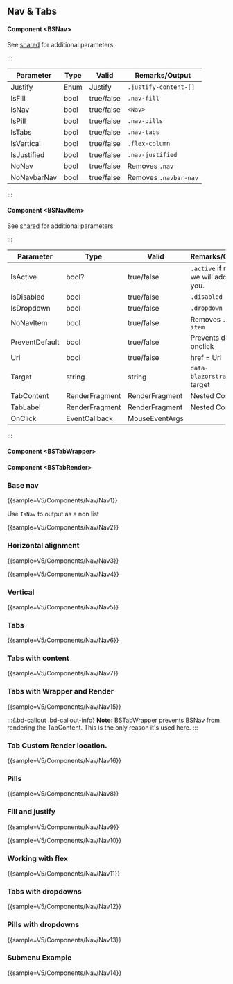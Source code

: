 ﻿## Nav & Tabs
#### Component \<BSNav\>
See [shared](layout/shared) for additional parameters

:::

| Parameter   | Type | Valid      | Remarks/Output        | 
|-------------|------|------------|-----------------------|
| Justify     | Enum | Justify    | `.justify-content-[]` | {.table-striped}
| IsFill      | bool | true/false | `.nav-fill`           | 
| IsNav       | bool | true/false | `<Nav>`               |
| IsPill      | bool | true/false | `.nav-pills`          |
| IsTabs      | bool | true/false | `.nav-tabs`           |
| IsVertical  | bool | true/false | `.flex-column`        |
| IsJustified | bool | true/false | `.nav-justified`      |
| NoNav       | bool | true/false | Removes `.nav`        |
| NoNavbarNav | bool | true/false | Removes `.navbar-nav` |

:::

#### Component \<BSNavItem\>
See [shared](layout/shared) for additional parameters

:::

| Parameter      | Type           | Valid          | Remarks/Output                               | 
|----------------|----------------|----------------|----------------------------------------------|
| IsActive       | bool?          | true/false     | `.active` if not set we will add it for you. | {.table-striped}
| IsDisabled     | bool           | true/false     | `.disabled`                                  |
| IsDropdown     | bool           | true/false     | `.dropdown`                                  |
| NoNavItem      | bool           | true/false     | Removes `.nav-item`                          |
| PreventDefault | bool           | true/false     | Prevents default onclick                     |
| Url            | bool           | true/false     | href = Url                                   |
| Target         | string         | string         | `data-blazorstrap` of target                 |
| TabContent     | RenderFragment | RenderFragment | Nested Content                               |
| TabLabel       | RenderFragment | RenderFragment | Nested Content                               |
| OnClick        | EventCallback  | MouseEventArgs |                                              |

:::

#### Component \<BSTabWrapper\>

#### Component \<BSTabRender\>


### Base nav

{{sample=V5/Components/Nav/Nav1}}

Use `IsNav` to output as a non list

{{sample=V5/Components/Nav/Nav2}}

### Horizontal alignment

{{sample=V5/Components/Nav/Nav3}}

{{sample=V5/Components/Nav/Nav4}}

### Vertical

{{sample=V5/Components/Nav/Nav5}}

### Tabs

{{sample=V5/Components/Nav/Nav6}}

### Tabs with content

{{sample=V5/Components/Nav/Nav7}}

### Tabs with Wrapper and Render

{{sample=V5/Components/Nav/Nav15}}

:::{.bd-callout .bd-callout-info}
**Note:** BSTabWrapper prevents BSNav from rendering the TabContent. This is the only reason it's used here.
:::

### Tab Custom Render location.

{{sample=V5/Components/Nav/Nav16}}

### Pills

{{sample=V5/Components/Nav/Nav8}}

### Fill and justify

{{sample=V5/Components/Nav/Nav9}}

{{sample=V5/Components/Nav/Nav10}}

### Working with flex

{{sample=V5/Components/Nav/Nav11}}

### Tabs with dropdowns

{{sample=V5/Components/Nav/Nav12}}

### Pills with dropdowns

{{sample=V5/Components/Nav/Nav13}}

### Submenu Example

{{sample=V5/Components/Nav/Nav14}}